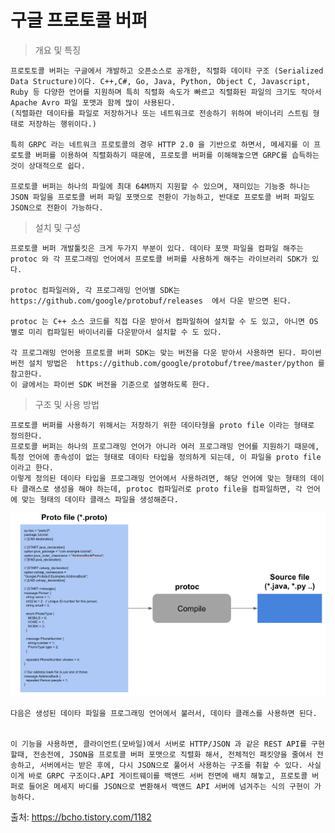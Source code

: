 # 구글 프로토콜 버퍼

> 개요 및 특징

    프로토토콜 버퍼는 구글에서 개발하고 오픈소스로 공개한, 직렬화 데이타 구조 (Serialized Data Structure)이다. C++,C#, Go, Java, Python, Object C, Javascript, Ruby 등 다양한 언어를 지원하며 특히 직렬화 속도가 빠르고 직렬화된 파일의 크기도 작아서 Apache Avro 파일 포맷과 함께 많이 사용된다.
    (직렬화란 데이타를 파일로 저장하거나 또는 네트워크로 전송하기 위하여 바이너리 스트림 형태로 저장하는 행위이다.) 
    
    특히 GRPC 라는 네트워크 프로토콜의 경우 HTTP 2.0 을 기반으로 하면서, 메세지를 이 프로토콜 버퍼를 이용하여 직렬화하기 때문에, 프로토콜 버퍼를 이해해놓으면 GRPC를 습득하는 것이 상대적으로 쉽다.

    프로토콜 버퍼는 하나의 파일에 최대 64M까지 지원할 수 있으며, 재미있는 기능중 하나는 JSON 파일을 프로토콜 버퍼 파일 포맷으로 전환이 가능하고, 반대로 프로토콜 버퍼 파일도 JSON으로 전환이 가능하다.

> 설치 및 구성

    프로토콜 버퍼 개발툴킷은 크게 두가지 부분이 있다. 데이타 포맷 파일을 컴파일 해주는 protoc 와 각 프로그래밍 언어에서 프로토콜 버퍼를 사용하게 해주는 라이브러리 SDK가 있다.

    protoc 컴파일러와, 각 프로그래밍 언어별 SDK는 https://github.com/google/protobuf/releases  에서 다운 받으면 된다. 
    
    protoc 는 C++ 소스 코드를 직접 다운 받아서 컴파일하여 설치할 수 도 있고, 아니면 OS 별로 미리 컴파일된 바이너리를 다운받아서 설치할 수 도 있다.  

    각 프로그래밍 언어용 프로토콜 버퍼 SDK는 맞는 버전을 다운 받아서 사용하면 된다. 파이썬 버전 설치 방법은  https://github.com/google/protobuf/tree/master/python 를 참고한다.
    이 글에서는 파이썬 SDK 버전을 기준으로 설명하도록 한다.

> 구조 및 사용 방법

    프로토콜 버퍼를 사용하기 위해서는 저장하기 위한 데이타형을 proto file 이라는 형태로 정의한다.
    프로토콜 버퍼는 하나의 프로그래밍 언어가 아니라 여러 프로그래밍 언어를 지원하기 때문에, 특정 언어에 종속성이 없는 형태로 데이타 타입을 정의하게 되는데, 이 파일을 proto file이라고 한다.
    이렇게 정의된 데이타 타입을 프로그래밍 언어에서 사용하려면, 해당 언어에 맞는 형태의 데이타 클래스로 생성을 해야 하는데, protoc 컴파일러로 proto file을 컴파일하면, 각 언어에 맞는 형태의 데이타 클래스 파일을 생성해준다.

<img src="./Image/Protofile.png
" alt="Protofile"></img>

    다음은 생성된 데이타 파일을 프로그래밍 언어에서 불러서, 데이타 클래스를 사용하면 된다.


    이 기능을 사용하면, 클라이언트(모바일)에서 서버로 HTTP/JSON 과 같은 REST API를 구현할때, 전송전에, JSON을 프로토콜 버퍼 포맷으로 직렬화 해서, 전체적인 패킷양을 줄여서 전송하고, 서버에서는 받은 후에, 다시 JSON으로 풀어서 사용하는 구조를 취할 수 있다. 사실 이게 바로 GRPC 구조이다.API 게이트웨이를 백앤드 서버 전면에 배치 해놓고, 프로토콜 버퍼로 들어온 메세지 바디를 JSON으로 변환해서 백앤드 API 서버에 넘겨주는 식의 구현이 가능하다.

출처: https://bcho.tistory.com/1182